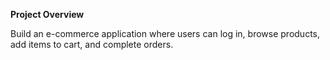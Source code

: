 **Project Overview**

Build an e-commerce application where users can log in, browse products, add items to cart, and complete orders.
